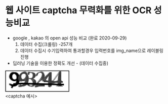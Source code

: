 # 웹 사이트 captcha 무력화를 위한 OCR 성능비교
* google , kakao 의 open api 성능 비교 (완료 2020-09-29)
    1. 데이터 수집(크롤링) -257개 
    2. 데이터 수집시 수기입력하여 통과할경우 입력번호를 img_name으로 레이블링 진행   
* 딥러닝 기술을 이용한 정확도 개선 - (데이터 수집중)





<img src="/img/993244_2020_09_28_15_31_45.png" width="40%" height="30%" title="px(픽셀) 크기 설정" alt="RubberDuck"></img>   
 <captcha 예시>
